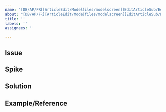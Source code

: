 ```yaml
---
name: "[DB/AP/FR][ArticleEdit/Modelfiles/modelscreen][EditArticleSub/EditAnnotation]"
about: "[DB/AP/FR][ArticleEdit/Modelfiles/modelscreen][EditArticleSub/EditAnnotation]"
title: ''
labels: ''
assignees: ''

---
```


## Issue

## Spike

## Solution

## Example/Reference
